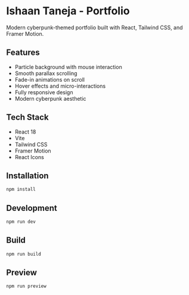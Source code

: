 # Ishaan Taneja - Portfolio

Modern cyberpunk-themed portfolio built with React, Tailwind CSS, and Framer Motion.

## Features
- Particle background with mouse interaction
- Smooth parallax scrolling
- Fade-in animations on scroll
- Hover effects and micro-interactions
- Fully responsive design
- Modern cyberpunk aesthetic

## Tech Stack
- React 18
- Vite
- Tailwind CSS
- Framer Motion
- React Icons

## Installation

```bash
npm install
```

## Development

```bash
npm run dev
```

## Build

```bash
npm run build
```

## Preview

```bash
npm run preview
```
